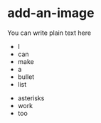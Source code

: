 # add-an-image


You can write plain text here

- I
- can 
- make
- a
- bullet
- list
* asterisks
* work
* too



